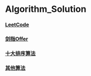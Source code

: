 # Algorithm_Solution

### [LeetCode](./LeetCode) 

### [剑指Offer](./剑指Offer)

### [十大排序算法](./TenSort)

### [其他算法](./Others) 


